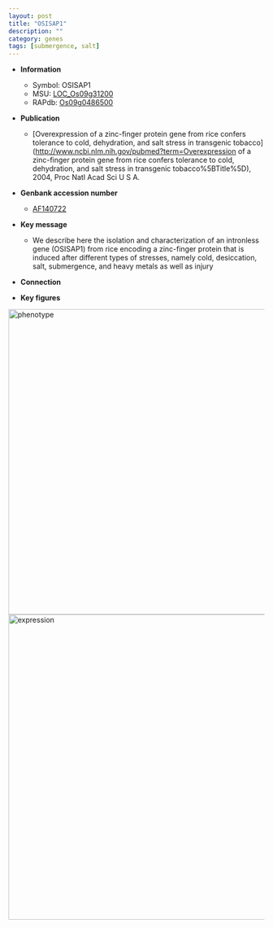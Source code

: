 ```yaml
---
layout: post
title: "OSISAP1"
description: ""
category: genes
tags: [submergence, salt]
---
```


* **Information**  
    + Symbol: OSISAP1  
    + MSU: [LOC_Os09g31200](http://rice.plantbiology.msu.edu/cgi-bin/ORF_infopage.cgi?orf=LOC_Os09g31200)  
    + RAPdb: [Os09g0486500](http://rapdb.dna.affrc.go.jp/viewer/gbrowse_details/irgsp1?name=Os09g0486500)  

* **Publication**  
    + [Overexpression of a zinc-finger protein gene from rice confers tolerance to cold, dehydration, and salt stress in transgenic tobacco](http://www.ncbi.nlm.nih.gov/pubmed?term=Overexpression of a zinc-finger protein gene from rice confers tolerance to cold, dehydration, and salt stress in transgenic tobacco%5BTitle%5D), 2004, Proc Natl Acad Sci U S A.

* **Genbank accession number**  
    + [AF140722](http://www.ncbi.nlm.nih.gov/nuccore/AF140722)

* **Key message**  
    + We describe here the isolation and characterization of an intronless gene (OSISAP1) from rice encoding a zinc-finger protein that is induced after different types of stresses, namely cold, desiccation, salt, submergence, and heavy metals as well as injury

* **Connection**  

* **Key figures**  
<img src="http://ricencode.github.io/images/OSISAP1.pheno.png" alt="phenotype"  style="width: 600px;"/>

<img src="http://ricencode.github.io/images/OSISAP1.exp.png" alt="expression"  style="width: 600px;"/>


